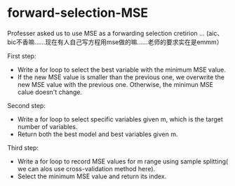 # forward-selection-MSE
Professer asked us to use MSE as a forwarding selection cretirion ... (aic、bic不香嘛……现在有人自己写方程用mse做的嘛……老师的要求实在是emmm）

First step:
- Write a for loop to select the best variable with the minimum MSE value.
- If the new MSE value is smaller than the previous one, we overwrite the new MSE value with the previous one. Otherwise, the minimun MSE calue doesn't change.

Second step:
- Write a for loop to select specific variables given m, which is the target number of variables.
- Return both the best model and best variables given m.

Third step:
- Write a for loop to record MSE values for m range using sample splitting( we can alos use cross-validation method here).
- Select the minimum MSE value and return its index.

